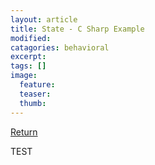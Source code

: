 ```yaml
---
layout: article
title: State - C Sharp Example
modified:
catagories: behavioral
excerpt: 
tags: []
image:
  feature: 
  teaser:
  thumb:
---
```


<a href="{{ site.url }}/behavioral/state" class="btn">Return</a>

TEST